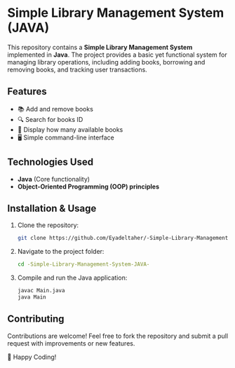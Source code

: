 # Simple Library Management System (JAVA)

This repository contains a **Simple Library Management System** implemented in **Java**. The project provides a basic yet functional system for managing library operations, including adding books, borrowing and removing books, and tracking user transactions.

## Features

- 📚 Add and remove books
- 🔍 Search for books ID
- 📄 Display how many available books
- 🖥️ Simple command-line interface

## Technologies Used

- **Java** (Core functionality)
- **Object-Oriented Programming (OOP) principles**

## Installation & Usage

1. Clone the repository:
   ```sh
   git clone https://github.com/Eyadeltaher/-Simple-Library-Management-System-JAVA-.git
   ```
2. Navigate to the project folder:
   ```sh
   cd -Simple-Library-Management-System-JAVA-
   ```
3. Compile and run the Java application:
   ```sh
   javac Main.java
   java Main
   ```

## Contributing

Contributions are welcome! Feel free to fork the repository and submit a pull request with improvements or new features.

🚀 Happy Coding!
